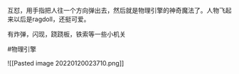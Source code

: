 互怼，用手指把人往一个方向弹出去，然后就是物理引擎的神奇魔法了。人物飞起来以后是ragdoll，还挺可爱。

有炸弹，闪现，跷跷板，铁索等一些小机关



#物理引擎

![[Pasted image 20220120023710.png]]